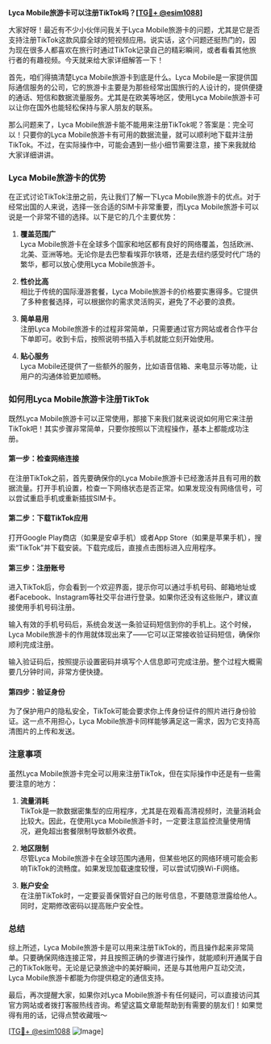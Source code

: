 **Lyca Mobile旅游卡可以注册TikTok吗？[[TG💪+ @esim1088](https://t.me/s/esim1088)]**

大家好呀！最近有不少小伙伴问我关于Lyca Mobile旅游卡的问题，尤其是它是否支持注册TikTok这款风靡全球的短视频应用。说实话，这个问题还挺热门的，因为现在很多人都喜欢在旅行时通过TikTok记录自己的精彩瞬间，或者看看其他旅行者的有趣视频。今天就来给大家详细解答一下！

首先，咱们得搞清楚Lyca Mobile旅游卡到底是什么。Lyca Mobile是一家提供国际通信服务的公司，它的旅游卡主要是为那些经常出国旅行的人设计的，提供便捷的通话、短信和数据流量服务。尤其是在欧美等地区，使用Lyca Mobile旅游卡可以让你在国外也能轻松保持与家人朋友的联系。

那么问题来了，Lyca Mobile旅游卡能不能用来注册TikTok呢？答案是：完全可以！只要你的Lyca Mobile旅游卡有可用的数据流量，就可以顺利地下载并注册TikTok。不过，在实际操作中，可能会遇到一些小细节需要注意，接下来我就给大家详细讲讲。

### **Lyca Mobile旅游卡的优势**
在正式讨论TikTok注册之前，先让我们了解一下Lyca Mobile旅游卡的优点。对于经常出国的人来说，选择一张合适的SIM卡非常重要，而Lyca Mobile旅游卡可以说是一个非常不错的选择。以下是它的几个主要优势：

1. **覆盖范围广**  
   Lyca Mobile旅游卡在全球多个国家和地区都有良好的网络覆盖，包括欧洲、北美、亚洲等地。无论你是去巴黎看埃菲尔铁塔，还是去纽约感受时代广场的繁华，都可以放心使用Lyca Mobile旅游卡。

2. **性价比高**  
   相比于传统的国际漫游套餐，Lyca Mobile旅游卡的价格要实惠得多。它提供了多种套餐选择，可以根据你的需求灵活购买，避免了不必要的浪费。

3. **简单易用**  
   注册Lyca Mobile旅游卡的过程非常简单，只需要通过官方网站或者合作平台下单即可。收到卡后，按照说明书插入手机就能立刻开始使用。

4. **贴心服务**  
   Lyca Mobile还提供了一些额外的服务，比如语音信箱、来电显示等功能，让用户的沟通体验更加顺畅。

### **如何用Lyca Mobile旅游卡注册TikTok**
既然Lyca Mobile旅游卡可以正常使用，那接下来我们就来说说如何用它来注册TikTok吧！其实步骤非常简单，只要你按照以下流程操作，基本上都能成功注册。

#### **第一步：检查网络连接**
在注册TikTok之前，首先要确保你的Lyca Mobile旅游卡已经激活并且有可用的数据流量。打开手机设置，检查一下网络状态是否正常。如果发现没有网络信号，可以尝试重启手机或重新插拔SIM卡。

#### **第二步：下载TikTok应用**
打开Google Play商店（如果是安卓手机）或者App Store（如果是苹果手机），搜索“TikTok”并下载安装。下载完成后，直接点击图标进入应用程序。

#### **第三步：注册账号**
进入TikTok后，你会看到一个欢迎界面，提示你可以通过手机号码、邮箱地址或者Facebook、Instagram等社交平台进行登录。如果你还没有这些账户，建议直接使用手机号码注册。

输入有效的手机号码后，系统会发送一条验证码短信到你的手机上。这个时候，Lyca Mobile旅游卡的作用就体现出来了——它可以正常接收验证码短信，确保你顺利完成注册。

输入验证码后，按照提示设置密码并填写个人信息即可完成注册。整个过程大概需要几分钟时间，非常方便快捷。

#### **第四步：验证身份**
为了保护用户的隐私安全，TikTok可能会要求你上传身份证件的照片进行身份验证。这一点不用担心，Lyca Mobile旅游卡同样能够满足这一需求，因为它支持高清图片的上传和发送。

### **注意事项**
虽然Lyca Mobile旅游卡完全可以用来注册TikTok，但在实际操作中还是有一些需要注意的地方：

1. **流量消耗**  
   TikTok是一款数据密集型的应用程序，尤其是在观看高清视频时，流量消耗会比较大。因此，在使用Lyca Mobile旅游卡时，一定要注意监控流量使用情况，避免超出套餐限制导致额外收费。

2. **地区限制**  
   尽管Lyca Mobile旅游卡在全球范围内通用，但某些地区的网络环境可能会影响TikTok的流畅度。如果发现加载速度较慢，可以尝试切换Wi-Fi网络。

3. **账户安全**  
   在注册TikTok时，一定要妥善保管好自己的账号信息，不要随意泄露给他人。同时，定期修改密码以提高账户安全性。

### **总结**
综上所述，Lyca Mobile旅游卡是可以用来注册TikTok的，而且操作起来非常简单。只要确保网络连接正常，并且按照正确的步骤进行操作，就能顺利开通属于自己的TikTok账号。无论是记录旅途中的美好瞬间，还是与其他用户互动交流，Lyca Mobile旅游卡都能为你提供稳定的通信支持。

最后，再次提醒大家，如果你对Lyca Mobile旅游卡有任何疑问，可以直接访问其官方网站或者拨打客服热线咨询。希望这篇文章能帮助到有需要的朋友们！如果觉得有用的话，记得点赞收藏哦～

[[TG💪+ @esim1088](https://t.me/s/esim1088) ![Image](https://i.postimg.cc/4NQfJmqS/Snipaste-2025-05-13-00-14-12.png)]